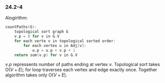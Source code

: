 ### 24.2-4
Alogirithm:
```C++ 
countPaths(G):
    topological sort graph G
    v.p = 0 for v in G.V
    for each verte v in topological sorted order:
        for each vertex u in Adj[v]:
            u.p = u.p + v.p + 1
    return sum(v.p) for v in G.V
```
$v.p$ repressents number of paths ending at vertex $v$.
Topological sort takes $\text{O}(V+E)$; for loop traverses each vertex and edge exactly once. Together algorithm takes only $\text{O}(V+E)$.
